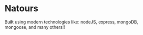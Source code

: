 # Natours

Built using modern technologies like: nodeJS, express, mongoDB, mongoose, and many others!!

